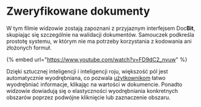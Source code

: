 # Zweryfikowane dokumenty

W tym filmie widzowie zostają zapoznani z przyjaznym interfejsem Doc**Bit**, skupiając się szczególnie na walidacji dokumentów. Samouczek podkreśla prostotę systemu, w którym nie ma potrzeby korzystania z kodowania ani złożonych formuł.

{% embed url="https://www.youtube.com/watch?v=FD9dC2_nvuw" %}

Dzięki sztucznej inteligencji i inteligencji roju, większość pól jest automatycznie wyodrębniana, co pozwala [użytkownikom](https://docbits.com/de/doc/einstellungen/gruppen-benutzer-und-berechtigungen/) łatwo wyodrębniać informacje, klikając na wartości w dokumencie. Ponadto widzowie dowiadują się o elastyczności wyodrębniania konkretnych obszarów poprzez podwójne kliknięcie lub zaznaczenie obszaru.
